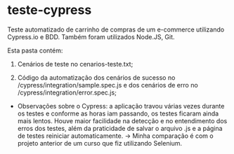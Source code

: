 # teste-cypress
Teste automatizado de carrinho de compras de um e-commerce utilizando Cypress.io e BDD.
Também foram utilizados Node.JS, Git.

Esta pasta contém:

1) Cenários de teste no cenarios-teste.txt;

2) Código da automatização dos cenários de sucesso no /cypress/integration/sample.spec.js e dos cenários de erro no /cypress/integration/error.spec.js;

* Observações sobre o Cypress: a aplicação travou várias vezes durante os testes e conforme as horas iam passando, os testes ficaram ainda mais lentos. Houve maior facilidade na detecção e no entendimento dos erros dos testes, além da praticidade de salvar o arquivo .js e a página de testes reiniciar automaticamente.
-> Minha comparação é com o projeto anterior de um curso que fiz utilizando Selenium.
    


